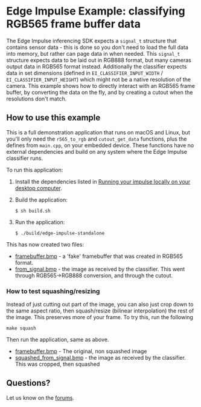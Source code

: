 # Edge Impulse Example: classifying RGB565 frame buffer data

The Edge Impulse inferencing SDK expects a `signal_t` structure that contains sensor data - this is done so you don't need to load the full data into memory, but rather can page data in when needed. This `signal_t` structure expects data to be laid out in RGB888 format, but many cameras output data in RGB565 format instead. Additionally the classifier expects data in set dimensions (defined in `EI_CLASSIFIER_INPUT_WIDTH` / `EI_CLASSIFIER_INPUT_HEIGHT`) which might not be a native resolution of the camera. This example shows how to directly interact with an RGB565 frame buffer, by converting the data on the fly, and by creating a cutout when the resolutions don't match.

## How to use this example

This is a full demonstration application that runs on macOS and Linux, but you'll only need the `r565_to_rgb` and `cutout_get_data` functions, plus the defines from `main.cpp`, on your embedded device. These functions have no external dependencies and build on any system where the Edge Impulse classifier runs.

To run this application:

1. Install the dependencies listed in [Running your impulse locally on your desktop computer](https://docs.edgeimpulse.com/docs/running-your-impulse-locally).
1. Build the application:

    ```
    $ sh build.sh
    ```

1. Run the application:

    ```
    $ ./build/edge-impulse-standalone
    ```

This has now created two files:

* [framebuffer.bmp](framebuffer.bmp) - a 'fake' framebuffer that was created in RGB565 format.
* [from_signal.bmp](from_signal.bmp) - the image as received by the classifier. This went through RGB565->RGB888 conversion, and through the cutout.

### How to test squashing/resizing
Instead of just cutting out part of the image, you can also just crop down to the same aspect ratio, then squash/resize (bilinear interpolation) the rest of the image.  This preserves more of your frame. To try this, run the following
```
make squash
```

Then run the application, same as above.  
* [framebuffer.bmp](framebuffer.bmp) - The original, non squashed image
* [squashed_from_signal.bmp](squashed_from_signal.bmp) - the image as received by the classifier. This was cropped, then squashed
## Questions?

Let us know on the [forums](https://forum.edgeimpulse.com).

